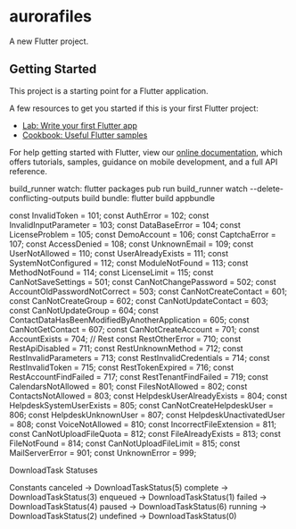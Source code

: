 # aurorafiles

A new Flutter project.

## Getting Started

This project is a starting point for a Flutter application.

A few resources to get you started if this is your first Flutter project:

- [Lab: Write your first Flutter app](https://flutter.dev/docs/get-started/codelab)
- [Cookbook: Useful Flutter samples](https://flutter.dev/docs/cookbook)

For help getting started with Flutter, view our
[online documentation](https://flutter.dev/docs), which offers tutorials,
samples, guidance on mobile development, and a full API reference.

build_runner watch: flutter packages pub run build_runner watch --delete-conflicting-outputs
build bundle: flutter build appbundle

const InvalidToken = 101;
const AuthError = 102;
const InvalidInputParameter = 103;
const DataBaseError = 104;
const LicenseProblem = 105;
const DemoAccount = 106;
const CaptchaError = 107;
const AccessDenied = 108;
const UnknownEmail = 109;
const UserNotAllowed = 110;
const UserAlreadyExists = 111;
const SystemNotConfigured = 112;
const ModuleNotFound = 113;
const MethodNotFound = 114;
const LicenseLimit = 115;
const CanNotSaveSettings = 501;
const CanNotChangePassword = 502;
const AccountOldPasswordNotCorrect = 503;
const CanNotCreateContact = 601;
const CanNotCreateGroup = 602;
const CanNotUpdateContact = 603;
const CanNotUpdateGroup = 604;
const ContactDataHasBeenModifiedByAnotherApplication = 605;
const CanNotGetContact = 607;
const CanNotCreateAccount = 701;
const AccountExists = 704;
// Rest
const RestOtherError = 710;
const RestApiDisabled = 711;
const RestUnknownMethod = 712;
const RestInvalidParameters = 713;
const RestInvalidCredentials = 714;
const RestInvalidToken = 715;
const RestTokenExpired = 716;
const RestAccountFindFailed = 717;
const RestTenantFindFailed = 719;
const CalendarsNotAllowed = 801;
const FilesNotAllowed = 802;
const ContactsNotAllowed = 803;
const HelpdeskUserAlreadyExists = 804;
const HelpdeskSystemUserExists = 805;
const CanNotCreateHelpdeskUser = 806;
const HelpdeskUnknownUser = 807;
const HelpdeskUnactivatedUser = 808;
const VoiceNotAllowed = 810;
const IncorrectFileExtension = 811;
const CanNotUploadFileQuota = 812;
const FileAlreadyExists = 813;
const FileNotFound = 814;
const CanNotUploadFileLimit = 815;
const MailServerError = 901;
const UnknownError = 999;



DownloadTask Statuses

Constants
canceled → DownloadTaskStatus(5)
complete → DownloadTaskStatus(3)
enqueued → DownloadTaskStatus(1)
failed → DownloadTaskStatus(4)
paused → DownloadTaskStatus(6)
running → DownloadTaskStatus(2)
undefined → DownloadTaskStatus(0)
